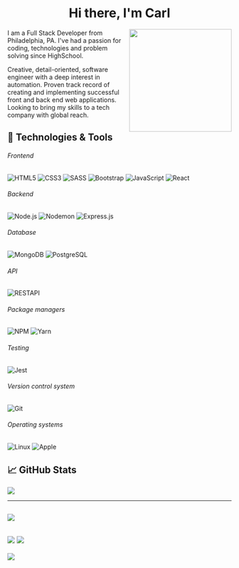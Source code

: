 <h1 align="center">
<!-- <img src="https://github.com/blackcater/blackcater/raw/master/images/Hi.gif" height="32" /> -->
Hi there, I'm Carl
<!-- <img src="https://github.com/blackcater/blackcater/raw/master/images/Hi.gif" height="32" /> -->
</h1>

<img align='right' src="https://media.giphy.com/media/WUlplcMpOCEmTGBtBW/giphy.gif" width="230">



I am a Full Stack Developer from Philadelphia, PA. I've had a passion for coding, technologies and problem solving since HighSchool.

Creative, detail-oriented, software engineer with a deep interest in automation. Proven track record of creating and implementing successful front and back end web applications. Looking to bring my skills to a tech company with global reach.



## 🔧 Technologies & Tools

###### Frontend

![HTML5](https://img.shields.io/badge/-HTML5-000000?style=flat&logo=HTML5)
![CSS3](https://img.shields.io/badge/-CSS3-000000?style=flat&logo=CSS3&logoColor=1572B6)
![SASS](https://img.shields.io/badge/-SASS-000000?style=flat&logo=SASS)
![Bootstrap](https://img.shields.io/badge/-Bootstrap-000000?style=flat&logo=Bootstrap&logoColor=563D7C)
![JavaScript](https://img.shields.io/badge/-JavaScript-000000?style=flat&logo=javascript)
![React](https://img.shields.io/badge/-React-000000?style=flat&logo=React&logoColor=61DAFB)

###### Backend

![Node.js](https://img.shields.io/badge/-Node.js-000000?style=flat&logo=Node.js&logoColor=339933)
![Nodemon](https://img.shields.io/badge/-Nodemon-000000?style=flat&logo=Nodemon&logoColor=76D04B)
![Express.js](https://img.shields.io/badge/-Express.js-000000?style=flat&logo=Express.js&logoColor=76D04B)

###### Database

![MongoDB](https://img.shields.io/badge/-MongoDB-000000?style=flat&logo=MongoDB&logoColor=47A248)
![PostgreSQL](https://img.shields.io/badge/-PostgreSQL-000000?style=flat&logo=PostgreSQL&logoColor=336791)

###### API

![RESTAPI](https://img.shields.io/badge/-RESTAPI-000000?style=flat&logo=RESTAPI&logoColor=336791)

###### Package managers

![NPM](https://img.shields.io/badge/-NPM-000000?style=flat&logo=NPM&logoColor=CB3837)
![Yarn](https://img.shields.io/badge/-Yarn-000000?style=flat&logo=Yarn&logoColor=2C8EBB)

###### Testing

![Jest](https://img.shields.io/badge/-Jest-000000?style=flat&logo=Jest&logoColor=C21325)


###### Version control system

![Git](https://img.shields.io/badge/-Git-000000?style=flat&logo=Git&logoColor=F05032)

###### Operating systems

![Linux](https://img.shields.io/badge/-Linux-000000?style=flat&logo=Linux&logoColor=FCC624)
![Apple](https://img.shields.io/badge/-macOS-000000?style=flat&logo=Apple&logoColor=999999)





## &#x1f4c8; GitHub Stats




![](http://github-profile-summary-cards.vercel.app/api/cards/profile-details?username=carlpadilla&theme=github_dark) 

--------------------------------------------------------------------------------------------------------------------------------------------------------------------

![](http://github-profile-summary-cards.vercel.app/api/cards/stats?username=carlpadilla&theme=github_dark) 
-----------------------------------------------------------------------------------------------------------------------------------------------------------------------------------
![](http://github-profile-summary-cards.vercel.app/api/cards/repos-per-language?username=carlpadilla&theme=github_dark) 
![](https://github-readme-streak-stats.herokuapp.com?user=carlpadilla&theme=github-dark&date_format=M%20j%5B%2C%20Y%5D)
-----------------------------------------------------------------------------------------------------------------------------------------------------------------------------------





![](https://komarev.com/ghpvc/?username=carlpadilla)
